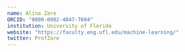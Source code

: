 ```yaml
---
name: Alina Zare
ORCID: "0000-0002-4847-7604"
institution: University of Florida
website: "https://faculty.eng.ufl.edu/machine-learning/"
twitter: ProfZare
---
```

